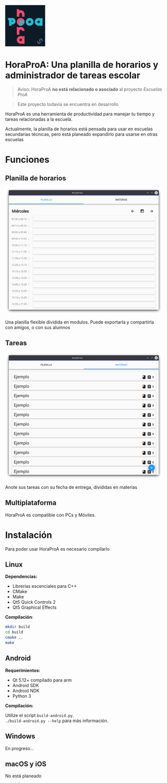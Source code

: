 <img src="logo.png" alt="Logo de Hora ProA" width=128>

# HoraProA: Una planilla de horarios y administrador de tareas escolar

> Aviso: HoraProA **no está relacionado o asociado** al proyecto _Escuelas ProA_

> Este proyecto todavía se encuentra en desarrollo

HoraProA es una herramienta de productividad para manejar tu tiempo y tareas relacionadas a la escuela.

Actualmente, la planilla de horarios está pensada para usar en escuelas secundarias técnicas, pero está planeado expandirlo para usarse en otras escuelas

# Funciones

## Planilla de horarios

![captura planilla](images/planilla.png)

Una planilla flexible dividida en modulos. Puede exportarla y compartirla con amigos, o con sus alumnos

## Tareas

![captura tareas](images/materias.png)

Anote sus tareas con su fecha de entrega, divididas en materias

## Multiplataforma

HoraProA es compatible con PCs y Móviles.

# Instalación

Para poder usar HoraProA es necesario compilarlo

## Linux

**Dependencias:**

- Librerías escenciales para C++
- CMake
- Make
- Qt5 Quick Controls 2
- Qt5 Graphical Effects

**Compilación**:

```bash
mkdir build
cd build
cmake ..
make
```
## Android

**Requerimientos:**

- Qt 5.12+ compilado para arm
- Android SDK
- Android NDK
- Python 3

**Compilación:**

Utilize el script `build-android.py`.  
`./build-android.py --help` para más información.

## Windows

En progreso...

## macOS y iOS

No está planeado
